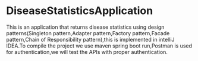 # DiseaseStatisticsApplication
This is  an application that returns disease statistics using design patterns(Singleton pattern,Adapter pattern,Factory pattern,Facade pattern,Chain  of Responsibility pattern),this is implemented in intelliJ IDEA.To compile the project we use maven spring boot run,Postman is used for authentication,we will test the APIs with proper authentication.
